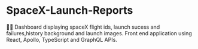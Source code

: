 # SpaceX-Launch-Reports
:rocket::boom: Dashboard displaying spaceX flight ids, launch sucess and failures,history background and launch images. Front end application using React, Apollo, TypeScript and GraphQL APIs. 

